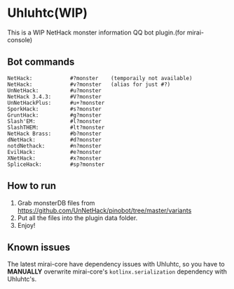 Uhluhtc(WIP)
=======

This is a WIP NetHack monster information QQ bot plugin.(for mirai-console)

Bot commands
--------

    NetHack:            #?monster    (temporaily not available)
    NetHack:            #v?monster   (alias for just #?)
    UnNetHack:          #u?monster
    NetHack 3.4.3:      #V?monster
    UnNetHackPlus:      #u+?monster
    SporkHack:          #s?monster
    GruntHack:          #g?monster
    Slash'EM:           #l?monster
    SlashTHEM:          #lt?monster
    NetHack Brass:      #b?monster
    dNetHack:           #d?monster
    notdNethack:        #n?monster
    EvilHack:           #e?monster
    XNetHack:           #x?monster
    SpliceHack:         #sp?monster

How to run
----------

1. Grab monsterDB files from https://github.com/UnNetHack/pinobot/tree/master/variants
2. Put all the files into the plugin data folder.
3. Enjoy!

Known issues
----------

The latest mirai-core have dependency issues with Uhluhtc, so you have to **MANUALLY** overwrite mirai-core's `kotlinx.serialization` dependency with Uhluhtc's.